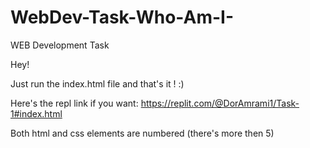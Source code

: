 # WebDev-Task-Who-Am-I-
WEB Development Task 

Hey!

Just run the index.html file and that's it ! :)

Here's the repl link if you want: https://replit.com/@DorAmrami1/Task-1#index.html

Both html and css elements are numbered (there's more then 5)
